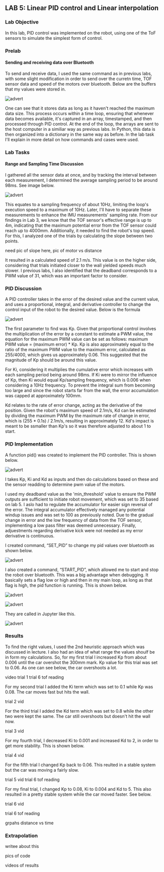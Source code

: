 ## LAB 5: Linear PID control and Linear interpolation

### Lab Objective

In this lab, PID control was implemented on the robot, using one of the ToF sensors to simulate the simplest form of control.

### Prelab

#### Sending and receiving data over Bluetooth

To send and receive data, I used the same command as in previous labs, with some slight modification in order to send over the curretn time,  TOF sensor data and speed of the motors over bluetooth. Below are the buffers that my values were stored in. 

![advert](https://github.com/segergabriel/FastRobots/blob/main/images/5buffers.png?raw=true)

One can see that it stores data as long as it haven't reached the maximum data size. This process occurs within a time loop, ensuring that whenever data becomes available, it's captured in an array, timestamped, and then processed through PID control. At the end of the loop, the arrays are sent to the host computer in a similiar way as previous labs. In Python, this data is then organized into a dictionary in the same way as before. In the lab task I'll explain in more detail on how commands and cases were used.

### Lab Tasks

#### Range and Sampling Time Discussion


I gathered all the sensor data at once, and by tracking the interval between each measurement, I determined the average sampling period to be around 98ms. See image below. 

![advert](https://github.com/segergabriel/FastRobots/blob/main/images/5freqout1.png?raw=true)

This equates to a sampling frequency of about 10Hz, limiting the loop's execution speed to a maximum of 10Hz. Later, I'll have to separate these measurements to enhance the IMU measurements' sampling rate. From our findings in Lab 3, we know that the TOF sensor's effective range is up to 4m, indicating that the maximum potential error from the TOF sensor could reach up to 4000mm. Additionally, it needed to find the robot's top speed. For this, I analyzed one of the trials by calculating the slope between two points.

need pic of slope here, pic of motor vs distance

It resulted in a calculated speed of 2.1 m/s. This value is on the higher side,  considering that trials initiated closer to the wall yielded speeds much slower. I previous labs, I also identified that the deadband corresponds to a PWM value of 31, which was an important factor to consider.

### PID Discussion 

A PID controller takes in the error of the desired value and the current value, and uses a proportional, integral, and derivative controller to change the control input of the robot to the desired value. Below is the formula

![advert](https://github.com/segergabriel/FastRobots/blob/main/images/5formula.png?raw=true)

The first parameter to find was Kp. Given that proportional control involves the multiplication of the error by a constant to estimate a PWM value, the equation for the maximum PWM value can be set as follows: maximum PWM value = (maximum error) * Kp. Kp is also approximately equal to the ratio of the maximum PWM value to the maximum error, calculated as 255/4000, which gives us approximately 0.06. This suggested that the magnitude of Kp should be around this value.

For Ki, considering it multiplies the cumulative error which increases with each sampling period being around 98ms. If Ki were to mirror the influence of Kp, then Ki would equal Kp/sampling frequency, which is 0.006 when considering a 10Hz frequency. To prevent the integral sum from becoming too large and since the robot starts far from the wall, the error accumulation was capped at approximately 100mm.

Kd relates to the rate of error change, acting as the derivative of the position. Given the robot's maximum speed of 2.1m/s, Kd can be estimated by dividing the maximum PWM by the maximum rate of change in error, which is (255 * 0.1s) / 2.1m/s, resulting in approximately 12. Kd's impact is meant to be ssmaller than Kp's so it was therefore adjusted to about 1 to start.


### PID Implementation

A function pid() was created to implement the PID controller. This is shown below. 

![advert](https://github.com/segergabriel/FastRobots/blob/main/images/5pidcode.png?raw=true)

I takes Kp, Ki and Kd as inputs and then do calculations based on these and the sensor readding to determine pwm value of the motors. 

I used my deadband value as the 'min_threshold' value to ensure the PWM outputs are sufficient to initiate robot movement, which was set to 35 based on lab 5. I aslo had to regulate the accumulator for easier sign reversal of the error. The integral accumulator effectively managed any potential windup issues and was set to 100 as previously noted. Due to the gradual change in error and the low frequency of data from the TOF sensor, implementing a low pass filter was deemed unnecessary. Finally, adjuestments regarding derivative kick were not needed as my error derivative is continuous. 

I created command, “SET_PID” to change my pid values over bluetooth as shown below. 

![advert](https://github.com/segergabriel/FastRobots/blob/main/images/5setpid.png?raw=true)

I also created a command, “START_PID”, which allowed me to start and stop the robot over bluetooth. This was a big advantage when debugging. It basically sets a flag low or high and then in my main loop, as long as that flag is high, the pid function is running. This is shown below. 

![advert](https://github.com/segergabriel/FastRobots/blob/main/images/5startpid.png?raw=true)

![advert](https://github.com/segergabriel/FastRobots/blob/main/images/5startpidloop.png?raw=true)

They are called in Jupyter like this. 

![advert](https://github.com/segergabriel/FastRobots/blob/main/images/5jupcall.png?raw=true)

### Results

To find the right values, I used the 2nd heuristic approach which was discussed in lecture. I also had an idea of what range the values shoulf be in form my calculations. So, for my first trial I increased Kp from about 0.006 until the car overshot the 300mm mark. Kp value for this trial was set to 0.06. As one can see below, the car overshoots a lot.  

video trial 1
trial 6 tof reading

For my second trial I added the Ki term which was set to 0.1 while Kp was 0.08. The car moves fast but hits the wall.

trial 2 vid

For the third trial I added the Kd term which was set to 0.8 while the other two were kept the same. The car still overshoots but doesn't hit the wall now. 

trial 3 vid

For my fourth trial, I decreased Ki to 0.001 and increased Kd to 2, in order to get more stability. This is shown below. 

trial 4 vid

For the fifth trial I changed Kp back to 0.06. This reulted in a stable system but the car was moving a fairly slow. 

trial 5 vid
trial 6 tof reading

For my final trial, I changed Kp to 0.08, Ki to 0.004 and Kd to 5. This also resulted in a pretty stable system while the car moved faster. See below. 

trial 6 vid

trial 6 tof reading

grpahs distance vs time


### Extrapolation

writee about this

pics of code

videos of results


